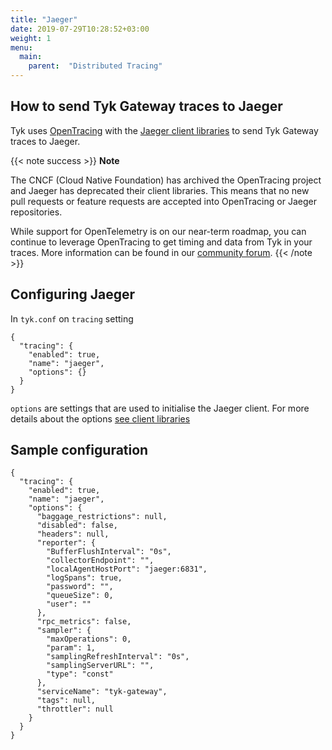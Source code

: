 ```yaml
---
title: "Jaeger"
date: 2019-07-29T10:28:52+03:00
weight: 1
menu: 
  main:
    parent:  "Distributed Tracing"
---
```


## How to send Tyk Gateway traces to Jaeger

Tyk uses [OpenTracing](https://opentracing.io/) with the [Jaeger client libraries](https://www.jaegertracing.io/docs/1.11/client-libraries/) to send Tyk Gateway traces to Jaeger.

{{< note success >}}
**Note**  

The CNCF (Cloud Native Foundation) has archived the OpenTracing project and Jaeger has deprecated their client libraries. This means that no new pull requests or feature requests are accepted into OpenTracing or Jaeger repositories.

While support for OpenTelemetry is on our near-term roadmap, you can continue to leverage OpenTracing to get timing and data from Tyk in your traces. More information can be found in our [community forum](https://community.tyk.io/t/faq-opentelemetry-distributed-tracing/5682).
{{< /note >}}


## Configuring Jaeger

In `tyk.conf` on `tracing` setting

```{.json}
{
  "tracing": {
    "enabled": true,
    "name": "jaeger",
    "options": {}
  }
}
```

`options` are settings that are used to initialise the Jaeger client. For more details about the options [see client libraries](https://www.jaegertracing.io/docs/1.11/client-libraries/)

## Sample configuration

```{.json}
{
  "tracing": {
    "enabled": true,
    "name": "jaeger",
    "options": {
      "baggage_restrictions": null,
      "disabled": false,
      "headers": null,
      "reporter": {
        "BufferFlushInterval": "0s",
        "collectorEndpoint": "",
        "localAgentHostPort": "jaeger:6831",
        "logSpans": true,
        "password": "",
        "queueSize": 0,
        "user": ""
      },
      "rpc_metrics": false,
      "sampler": {
        "maxOperations": 0,
        "param": 1,
        "samplingRefreshInterval": "0s",
        "samplingServerURL": "",
        "type": "const"
      },
      "serviceName": "tyk-gateway",
      "tags": null,
      "throttler": null
    }
  }
}
```
